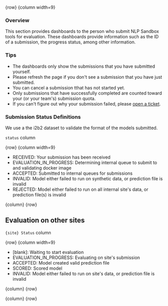 <!-- markdownlint-disable-next-line first-line-h1 -->
{row}
{column width=9}

### Overview

This section provides dashboards to the person who submit NLP Sandbox tools for evaluation. These dashboards provide information such as the ID of a submission, the progress status, among other information.

### Tips

- The dashboards only show the submissions that you have submitted yourself.
- Please refresh the page if you don't see a submission that you have just submitted.
- You can cancel a submission tthat has not started yet.
- Only submissions that have successfully completed are counted toward your (or your team's) submission quota.
- If you can't figure out why your submission failed, please [open a ticket].


### Submission Status Definitions

We use a the i2b2 dataset to validate the format of the models submitted.

`status` column

{row}
 {column width=9}

- RECEIVED: Your submission has been received
- EVALUATION_IN_PROGRESS: Determining internal queue to submit to and validating docker image
- ACCEPTED: Submitted to internal queues for submissions
- INVALID: Model either failed to run on synthetic data, or prediction file is invalid
- REJECTED: Model either failed to run on all internal site's data, or prediction file(s) is invalid

 {column}
{row}


## Evaluation on other sites

`{site} Status` column

{row}
 {column width=9}

- [blank]:   Waiting to start evaluation
- EVALUATION_IN_PROGRESS: Evaluating on site's submission
- ACCEPTED:  Model created valid prediction file
- SCORED:  Scored model
- INVALID: Model either failed to run on site's data, or prediction file is invalid

 {column}
{row}

{column}
{row}

<!-- Links -->

[open a ticket]: https://www.synapse.org/#!Synapse:syn22277123/discussion/threadId=7774

